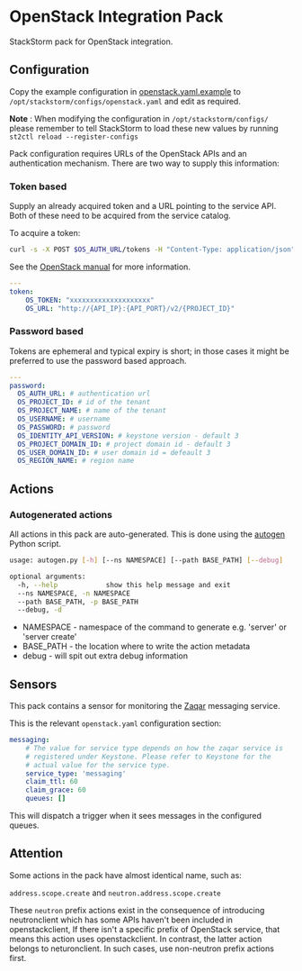 # OpenStack Integration Pack

StackStorm pack for OpenStack integration.

## Configuration

Copy the example configuration in [openstack.yaml.example](./openstack.yaml.example)
to `/opt/stackstorm/configs/openstack.yaml` and edit as required.

**Note** : When modifying the configuration in `/opt/stackstorm/configs/` please
           remember to tell StackStorm to load these new values by running
           `st2ctl reload --register-configs`

Pack configuration requires URLs of the OpenStack APIs and an authentication mechanism. There are
two way to supply this information:

### Token based

Supply an already acquired token and a URL pointing to the service API. Both of these need to be
acquired from the service catalog.

To acquire a token:

```sh
curl -s -X POST $OS_AUTH_URL/tokens -H "Content-Type: application/json" -d '{"auth": {"tenantName": "'"$OS_PROJECT_NAME"'", "passwordCredentials": {"username": "'"$OS_USERNAME"'", "password": "'"$OS_PASSWORD"'"}}}' | python -m json.tool
```
See the [OpenStack manual](http://docs.openstack.org/api/quick-start/content/index.html#authenticate) for more information.

```yaml
---
token:
    OS_TOKEN: "xxxxxxxxxxxxxxxxxxxx"
    OS_URL: "http://{API_IP}:{API_PORT}/v2/{PROJECT_ID}"
```

### Password based

Tokens are ephemeral and typical expiry is short; in those cases it might be preferred to use the password based approach.

```yaml
---
password:
  OS_AUTH_URL: # authentication url
  OS_PROJECT_ID: # id of the tenant
  OS_PROJECT_NAME: # name of the tenant
  OS_USERNAME: # username
  OS_PASSWORD: # password
  OS_IDENTITY_API_VERSION: # keystone version - default 3
  OS_PROJECT_DOMAIN_ID: # project domain id - default 3
  OS_USER_DOMAIN_ID: # user domain id = defeault 3
  OS_REGION_NAME: # region name
```

## Actions

### Autogenerated actions

All actions in this pack are auto-generated. This is done using the [autogen](/etc/autogen.py)
Python script.

```sh
usage: autogen.py [-h] [--ns NAMESPACE] [--path BASE_PATH] [--debug]

optional arguments:
  -h, --help            show this help message and exit
  --ns NAMESPACE, -n NAMESPACE
  --path BASE_PATH, -p BASE_PATH
  --debug, -d
```

 * NAMESPACE - namespace of the command to generate e.g. 'server' or 'server create'
 * BASE\_PATH - the location where to write the action metadata
 * debug - will spit out extra debug information

## Sensors

This pack contains a sensor for monitoring the [Zaqar](https://wiki.openstack.org/wiki/Zaqar)
messaging service.

This is the relevant `openstack.yaml` configuration section:

```yaml
messaging:
    # The value for service type depends on how the zaqar service is
    # registered under Keystone. Please refer to Keystone for the
    # actual value for the service type.
    service_type: 'messaging'
    claim_ttl: 60
    claim_grace: 60
    queues: []
```

This will dispatch a trigger when it sees messages in the configured queues.

## Attention

Some actions in the pack have almost identical name, such as:

`address.scope.create` and `neutron.address.scope.create`

These `neutron` prefix actions exist in the consequence of introducing neutronclient which has some APIs
haven't been included in openstackclient, If there isn't a specific prefix of OpenStack service, that means
this action uses openstackclient. In contrast, the latter action belongs to neturonclient. In such cases,
use non-neutron prefix actions first.
